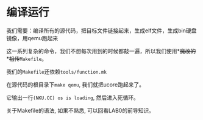 # 编译运行

我们需要：编译所有的源代码，把目标文件链接起来，生成elf文件，生成bin硬盘镜像，用qemu跑起来

这一系列复杂的命令，我们不想每次用到的时候都敲一遍，所以我们使用*~~魔改的~~*~~祖传~~`Makefile`。

我们的`Makefile`还依赖`tools/function.mk`

在源代码的根目录下`make qemu`, 我们就把ucore跑起来了。

它输出一行`(NKU.CC) os is loading`, 然后进入死循环。

关于Makefile的语法, 如果不熟悉, 可以回看LAB0的前导知识。